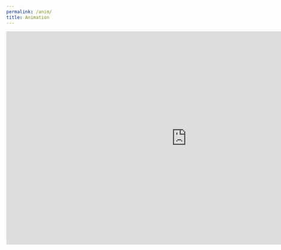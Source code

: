 ```yaml
---
permalink: /anim/
title: Animation
---
```


<iframe src="https://docs.google.com/presentation/d/e/2PACX-1vSfb9PE1JR5PoNL5N3PB1qCxxoIVEvAAcuH7GzvRngvdEqLrrpIAHKsFUKzxFvkO6_TQYEPWwPuDM27/embed?start=true&loop=true&delayms=3000" frameborder="0" width="960" height="569" allowfullscreen="true" mozallowfullscreen="true" webkitallowfullscreen="true"></iframe>
